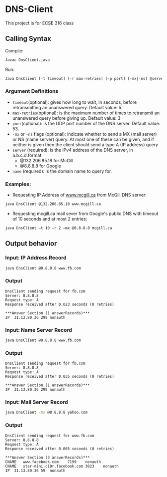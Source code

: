 # DNS-Client
This project is for ECSE 316 class

## Calling Syntax

Compile:

```bash
Javac DnsClient.java
```

Run: 

```bash
Java DnsClient [-t timeout] [-r max-retries] [-p port] [-mx|-ns] @server name
```

### Argument Definitions

* `timeout`(optional): gives how long to wait, in seconds, before retransmitting an unanswered query. Default value: 5.
* `max-retries`(optional): is the maximum number of times to retransmit an unanswered query before giving up. Default value: 3
* `port`(optional): is the UDP port number of the DNS server. Default value: 53.
* `-mx` or `-ns` flags (optional): indicate whether to send a MX (mail server) or NS (name server) query. At most one of these can be given, and if neither is given then the client should send a type A (IP address) query
* `server` (required): is the IPv4 address of the DNS server, in a.b.c.d.format 
  * @132.206.85.18 for McGill 
  * @8.8.8.8 for Google
* `name` (required): is the domain name to query for.


### Examples:

* Requesting IP Address of www.mcgill.ca from McGill DNS server:

``` bash 
java DnsClient @132.206.85.18 www.mcgill.ca
```

* Requesting mcgill.ca mail sever from Google's public DNS with timeout of 10 seconds and at most 2 entries:

``` bash
java DnsClient –t 10 –r 2 –mx @8.8.8.8 mcgill.ca
```

## Output behavior

### Input: IP Address Record
``` bash 
java DnsClient @8.8.8.8 www.fb.com
```

### Output 
```
DnsClient sending request for fb.com
Server: 8.8.8.8
Request type: A
Response received after 0.023 seconds (0 retries)

***Answer Section (1 answerRecords)***
IP	31.13.80.36	299	nonauth
```

### Input: Name Server Record
``` bash 
java DnsClient @8.8.8.8 www.fb.com
```

### Output 
``` 
DnsClient sending request for fb.com
Server: 8.8.8.8
Request type: A
Response received after 0.035 seconds (0 retries)

***Answer Section (1 answerRecords)***
IP	31.13.80.36	299	nonauth
```

### Input: Mail Server Record
``` bash 
java DnsClient -mx @8.8.8.8 yahoo.com
```

### Output 
``` 
DnsClient sending request for www.fb.com
Server: 8.8.8.8
Request type: A
Response received after 0.065 seconds (0 retries)

***Answer Section (3 answerRecords)***
CNAME	www.facebook.com	7199	nonauth
CNAME	star-mini.c10r.facebook.com	3023	nonauth
IP	31.13.80.36	59	nonauth
```




